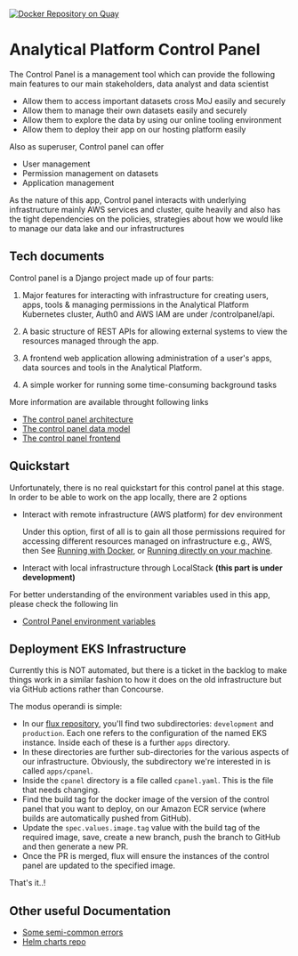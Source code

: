 [![Docker Repository on Quay](https://quay.io/repository/mojanalytics/control-panel/status "Docker Repository on Quay")](https://quay.io/repository/mojanalytics/control-panel)

# Analytical Platform Control Panel

The Control Panel is a management tool which can provide the following main features to our main stakeholders, data analyst 
and data scientist 

- Allow them to access important datasets cross MoJ easily and securely
- Allow them to manage their own datasets easily and securely
- Allow them to explore the data by using our online tooling environment 
- Allow them to deploy their app on our hosting platform easily

Also as superuser, Control panel can offer
- User management 
- Permission management on datasets
- Application management

As the nature of this app, Control panel interacts with underlying infrastructure mainly
AWS services and cluster, quite heavily and also has the tight dependencies on the policies, 
strategies about how we would like to manage our data lake and our infrastructures

## Tech documents

Control panel is a Django project made up of four parts:

1. Major features for interacting with infrastructure for creating users, apps, tools & managing permissions in the
   Analytical Platform Kubernetes cluster, Auth0 and AWS IAM are under /controlpanel/api. 
   
2. A basic structure of REST APIs for allowing external systems to view the resources managed through the app.
   
3. A frontend web application allowing administration of a user's apps, data
   sources and tools in the Analytical Platform.
   
4. A simple worker for running some time-consuming background tasks 
   
More information are available throught following links

* [The control panel architecture](./doc/architecture.md)
* [The control panel data model](./doc/data_structure.md)
* [The control panel frontend](./doc/frontend.md)

## Quickstart

Unfortunately, there is no real quickstart for this control panel at this stage. 
In order to be able to work on the app locally, there are 2 options

- Interact with remote infrastructure (AWS platform) for dev environment 
  
  Under this option, first of all is to gain all those permissions required for accessing
  different resources managed on infrastructure e.g., AWS, then See [Running with Docker](doc/docker.md), 
  or [Running directly on your machine](doc/running.md).

- Interact with local infrastructure through LocalStack **(this part is under development)**

For better understanding of the environment variables used in this app, please check the following lin
* [Control Panel environment variables](./doc/environment.md)

## Deployment EKS Infrastructure

Currently this is NOT automated, but there is a ticket in the backlog to make
things work in a similar fashion to how it does on the old infrastructure but
via GitHub actions rather than Concourse.

The modus operandi is simple:

* In our [flux repository](https://github.com/moj-analytical-services/analytical-platform-flux), you'll find two subdirectories: `development` and `production`. Each one refers to the configuration of the named EKS instance. Inside each of these is a further `apps` directory.
* In these directories are further sub-directories for the various aspects of our infrastructure. Obviously, the subdirectory we're interested in is called `apps/cpanel`.
* Inside the `cpanel` directory is a file called `cpanel.yaml`. This is the file that needs changing.
* Find the build tag for the docker image of the version of the control panel that you want to deploy, on our Amazon ECR service (where builds are automatically pushed from GitHub).
* Update the `spec.values.image.tag` value with the build tag of the required image, save, create a new branch, push the branch to GitHub and then generate a new PR.
* Once the PR is merged, flux will ensure the instances of the control panel are updated to the specified image.

That's it..!


## Other useful Documentation

* [Some semi-common errors](./doc/errors.md)
* [Helm charts repo](https://github.com/ministryofjustice/analytics-platform-helm-charts)
